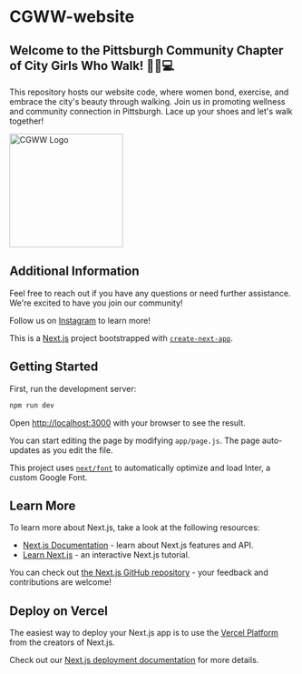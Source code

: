 # CGWW-website 

## Welcome to the Pittsburgh Community Chapter of City Girls Who Walk! 🚶‍♀️💻

This repository hosts our website code, where women bond, exercise, and embrace the city's beauty through walking. Join us in promoting wellness and community connection in Pittsburgh. Lace up your shoes and let's walk together!

<img src="https://github.com/RachaelM13/citygirlww-web/assets/115118738/22ca24bc-6378-491c-9804-9bb7477f2bf4" alt="CGWW Logo" width="200" />

## Additional Information

Feel free to reach out if you have any questions or need further assistance. We're excited to have you join our community!

Follow us on [Instagram](https://www.instagram.com/citygirlswhowalkpgh) to learn more!

This is a [Next.js](https://nextjs.org/) project bootstrapped with [`create-next-app`](https://github.com/vercel/next.js/tree/canary/packages/create-next-app).

## Getting Started

First, run the development server:

```bash
npm run dev
```

Open [http://localhost:3000](http://localhost:3000) with your browser to see the result.

You can start editing the page by modifying `app/page.js`. The page auto-updates as you edit the file.

This project uses [`next/font`](https://nextjs.org/docs/basic-features/font-optimization) to automatically optimize and load Inter, a custom Google Font.

## Learn More

To learn more about Next.js, take a look at the following resources:

- [Next.js Documentation](https://nextjs.org/docs) - learn about Next.js features and API.
- [Learn Next.js](https://nextjs.org/learn) - an interactive Next.js tutorial.

You can check out [the Next.js GitHub repository](https://github.com/vercel/next.js/) - your feedback and contributions are welcome!

## Deploy on Vercel

The easiest way to deploy your Next.js app is to use the [Vercel Platform](https://vercel.com/new?utm_medium=default-template&filter=next.js&utm_source=create-next-app&utm_campaign=create-next-app-readme) from the creators of Next.js.

Check out our [Next.js deployment documentation](https://nextjs.org/docs/deployment) for more details.
